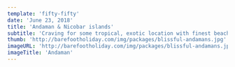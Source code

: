 ```yaml
---
template: 'fifty-fifty'
date: 'June 23, 2018'
title: 'Andaman & Nicobar islands'
subtitle: 'Craving for some tropical, exotic location with finest beaches and marine life then head towards Andaman & Nicobar islands'
thumb: 'http://barefootholiday.com/img/packages/blissful-andamans.jpg'
imageURL: 'http://barefootholiday.com/img/packages/blissful-andamans.jpg'
imageTitle: 'Andaman'
---
```

